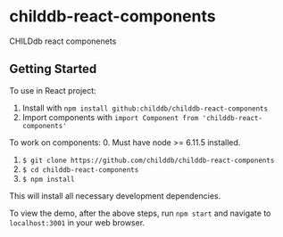 # childdb-react-components
CHILDdb react componenets

## Getting Started
To use in React project:
1. Install with ```npm install github:childdb/childdb-react-components```
2. Import components with ```import Component from 'childdb-react-components'```

To work on components:
0. Must have node >= 6.11.5 installed.
1. ```$ git clone https://github.com/childdb/childdb-react-components```
2. ```$ cd childdb-react-components```
3. ```$ npm install```

This will install all necessary development dependencies.

To view the demo, after the above steps, run ```npm start``` and navigate to ```localhost:3001``` in your web browser.


